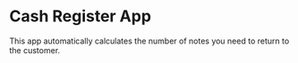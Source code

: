 # Cash Register App

This app automatically calculates the number of notes you need to return to the customer.
